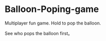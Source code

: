 # Balloon-Poping-game


Multiplayer fun game.
Hold to pop the balloon.

See who pops the balloon first。
